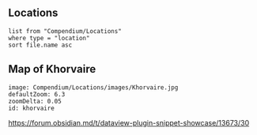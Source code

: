 ## Locations
```dataview
list from "Compendium/Locations"
where type = "location"
sort file.name asc
```

## Map of Khorvaire

```leaflet
image: Compendium/Locations/images/Khorvaire.jpg
defaultZoom: 6.3
zoomDelta: 0.05
id: khorvaire
```

https://forum.obsidian.md/t/dataview-plugin-snippet-showcase/13673/30